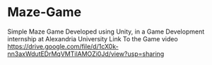 # Maze-Game
Simple Maze Game Developed using Unity, in a Game Development internship at Alexandria University
Link To the Game video 
https://drive.google.com/file/d/1cX0k-nn3axWdutEDrMqVMTilAMOZi0Jd/view?usp=sharing
